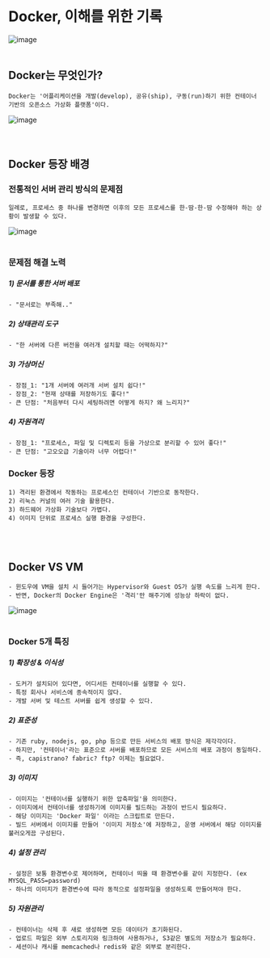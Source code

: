 # Docker, 이해를 위한 기록
![image](https://github.com/YesYoungJean/Docker_Study/assets/107979338/cd18623b-9cd1-49dc-bb7b-c9fe71eb6814)
<br/>
<br/>

## Docker는 무엇인가?
    Docker는 '어플리케이션을 개발(develop), 공유(ship), 구동(run)하기 위한 컨테이너 기반의 오픈소스 가상화 플랫폼'이다.
![image](https://github.com/YesYoungJean/Docker_Study/assets/107979338/e1f34e80-3de3-4ff6-a95d-895dfd676516)  
<br/>
<br/>

## Docker 등장 배경
### 전통적인 서버 관리 방식의 문제점
    일례로, 프로세스 중 하나를 변경하면 이후의 모든 프로세스를 한-땀-한-땀 수정해야 하는 상황이 발생할 수 있다.
![image](https://github.com/YesYoungJean/Docker_Study/assets/107979338/7e75c106-e43f-4512-84f0-2054c18f06fa)
<br/>
<br/>

### 문제점 해결 노력
##### 1) 문서를 통한 서버 배포
    - "문서로는 부족해.."
    
##### 2) 상태관리 도구
    - "한 서버에 다른 버전을 여러개 설치할 때는 어떡하지?"
    
##### 3) 가상머신
    - 장점_1: "1개 서버에 여러개 서버 설치 쉽다!"
    - 장점_2: "현재 상태를 저장하기도 좋다!"
    - 큰 단점: "처음부터 다시 세팅하려면 어떻게 하지? 왜 느리지?"
    
##### 4) 자원격리
    - 장점_1: "프로세스, 파일 및 디렉토리 등을 가상으로 분리할 수 있어 좋다!"
    - 큰 단점: "고오오급 기술이라 너무 어렵다!"

### Docker 등장
    1) 격리된 환경에서 작동하는 프로세스인 컨테이너 기반으로 동작한다.
    2) 리눅스 커널의 여러 기술 활용한다.
    3) 하드웨어 가상화 기술보다 가볍다.
    4) 이미지 단위로 프로세스 실행 환경을 구성한다.
<br/>
<br/>

## Docker VS VM
    - 윈도우에 VM을 설치 시 들어가는 Hypervisor와 Guest OS가 실행 속도를 느리게 한다.
    - 반면, Docker의 Docker Engine은 '격리'만 해주기에 성능상 하락이 없다.
![image](https://github.com/YesYoungJean/Docker_Study/assets/107979338/ab53a0c3-ce93-40ed-93a7-2016a512b2b3)
<br/>
<br/>

### Docker 5개 특징
##### 1) 확장성 & 이식성
    - 도커가 설치되어 있다면, 어디서든 컨테이너를 실행할 수 있다.
    - 특정 회사나 서비스에 종속적이지 않다.
    - 개발 서버 및 테스트 서버를 쉽게 생성할 수 있다.

##### 2) 표준성
    - 기존 ruby, nodejs, go, php 등으로 만든 서비스의 배포 방식은 제각각이다.
    - 하지만, '컨테이너'라는 표준으로 서버를 배포하므로 모든 서비스의 배포 과정이 동일하다.
    - 즉, capistrano? fabric? ftp? 이제는 필요없다.

##### 3) 이미지
    - 이미지는 '컨테이너를 실행하기 위한 압축파일'을 의미한다.
    - 이미지에서 컨테이너를 생성하기에 이미지를 빌드하는 과정이 반드시 필요하다.
    - 해당 이미지는 'Docker 파일' 이라는 스크립트로 만든다.
    - 빌드 서버에서 이미지를 만들어 '이미지 저장소'에 저장하고, 운영 서버에서 해당 이미지를 불러오게끔 구성된다.

##### 4) 설정 관리
    - 설정은 보통 환경변수로 제어하며, 컨테이너 띄울 때 환경변수를 같이 지정한다. (ex MYSQL_PASS=password)
    - 하나의 이미지가 환경변수에 따라 동적으로 설정파일을 생성하도록 만들어져야 한다.
    
##### 5) 자원관리
    - 컨테이너는 삭제 후 새로 생성하면 모든 데이터가 초기화된다.
    - 업로드 파일은 외부 스토리지와 링크하여 사용하거나, S3같은 별도의 저장소가 필요하다.
    - 세션이나 캐시를 memcached나 redis와 같은 외부로 분리한다.
<br/>
<br/>

